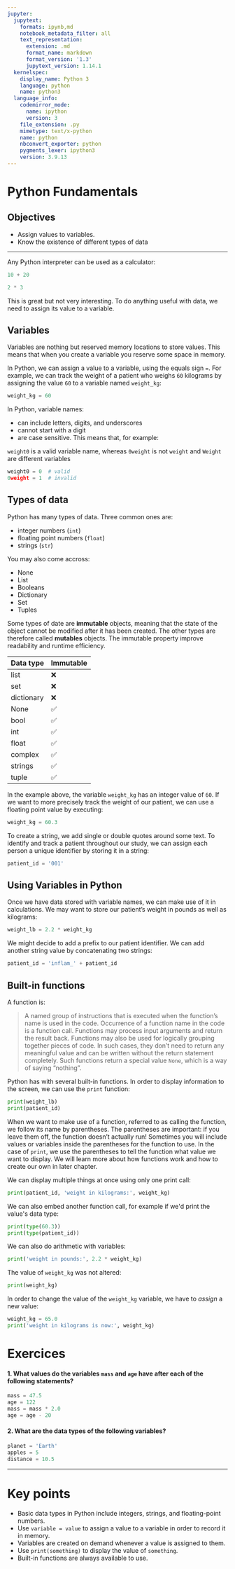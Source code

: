```yaml
---
jupyter:
  jupytext:
    formats: ipynb,md
    notebook_metadata_filter: all
    text_representation:
      extension: .md
      format_name: markdown
      format_version: '1.3'
      jupytext_version: 1.14.1
  kernelspec:
    display_name: Python 3
    language: python
    name: python3
  language_info:
    codemirror_mode:
      name: ipython
      version: 3
    file_extension: .py
    mimetype: text/x-python
    name: python
    nbconvert_exporter: python
    pygments_lexer: ipython3
    version: 3.9.13
---
```


# Python Fundamentals
## Objectives
* Assign values to variables.
* Know the existence of different types of data

***

Any Python interpreter can be used as a calculator:
```python
10 + 20
```

```python
2 * 3
```

This is great but not very interesting. To do anything useful with data, we need to assign its value to a variable. 

## Variables
Variables are nothing but reserved memory locations to store values. This means that when you create a
variable you reserve some space in memory.

In Python, we can assign a value to a variable, using the equals sign `=`. For example, we can track the weight of a patient who weighs `60` kilograms by assigning the value `60` to a variable named `weight_kg`:

```python tags=["empty"]
weight_kg = 60
```

In Python, variable names:

* can include letters, digits, and underscores
* cannot start with a digit
* are case sensitive.
This means that, for example:

`weight0` is a valid variable name, whereas `0weight` is not
`weight` and `Weight` are different variables
```python tags=["raises-exception"]
weight0 = 0  # valid
0weight = 1  # invalid
```

## Types of data

Python has many types of data. Three common ones are:

* integer numbers (`int`)
* floating point numbers (`float`)
* strings (`str`)

You may also come accross:
- None
- List
- Booleans
- Dictionary
- Set
- Tuples

Some types of date are **immutable** objects, meaning that the state of the object cannot be modified after it has been created. The other types are therefore called **mutables** objects. The immutable property improve readability and runtime efficiency.

| Data type       | Immutable  |
|-----------------|------------|
|   list          | ❌         |
|   set           | ❌         |
|   dictionary    | ❌         |
|   None          | ✅         |
|   bool          | ✅         |
|   int           | ✅         |
|   float         | ✅         |
|   complex       | ✅         |
|   strings       | ✅         |
|   tuple         | ✅         |


In the example above, the variable `weight_kg` has an integer value of `60`. If we want to more precisely track the weight of our patient, we can use a floating point value by executing:
```python
weight_kg = 60.3
```

To create a string, we add single or double quotes around some text. To identify and track a patient throughout our study, we can assign each person a unique identifier by storing it in a string:
```python
patient_id = '001'
```

## Using Variables in Python
Once we have data stored with variable names, we can make use of it in calculations. We may want to store our patient’s weight in pounds as well as kilograms:
```python
weight_lb = 2.2 * weight_kg
```

We might decide to add a prefix to our patient identifier. We can add another string value by concatenating two strings:
```python
patient_id = 'inflam_' + patient_id
```

## Built-in functions
A function is:
> A named group of instructions that is executed when the function’s name is used in the code. Occurrence of a function name in the code is a function call. Functions may process input arguments and return the result back. Functions may also be used for logically grouping together pieces of code. In such cases, they don’t need to return any meaningful value and can be written without the return statement completely. Such functions return a special value `None`, which is a way of saying “nothing”.

Python has with several built-in functions. In order to display information to the screen, we can use the `print` function:
```python
print(weight_lb)
print(patient_id)
```

When we want to make use of a function, referred to as calling the function, we follow its name by parentheses. The parentheses are important: if you leave them off, the function doesn’t actually run! Sometimes you will include values or variables inside the parentheses for the function to use. In the case of `print`, we use the parentheses to tell the function what value we want to display. We will learn more about how functions work and how to create our own in later chapter.

We can display multiple things at once using only one print call:
```python
print(patient_id, 'weight in kilograms:', weight_kg)
```

We can also embed another function call, for example if we'd print the value's data type:
```python
print(type(60.3))
print(type(patient_id))
```

We can also do arithmetic with variables:
```python
print('weight in pounds:', 2.2 * weight_kg)
```

The value of `weight_kg` was not altered:
```python
print(weight_kg)
```

In order to change the value of the `weight_kg` variable, we have to *assign* a new value:
```python
weight_kg = 65.0
print('weight in kilograms is now:', weight_kg)
```

# Exercices
#### 1. What values do the variables `mass` and `age` have after each of the following statements?
```python
mass = 47.5
age = 122
mass = mass * 2.0
age = age - 20
```

#### 2. What are the data types of the following variables?
```python
planet = 'Earth'
apples = 5
distance = 10.5
```

***
# Key points
* Basic data types in Python include integers, strings, and floating-point numbers.
* Use `variable = value` to assign a value to a variable in order to record it in memory.
* Variables are created on demand whenever a value is assigned to them.
* Use `print(something)` to display the value of `something`.
* Built-in functions are always available to use.

```python

```
